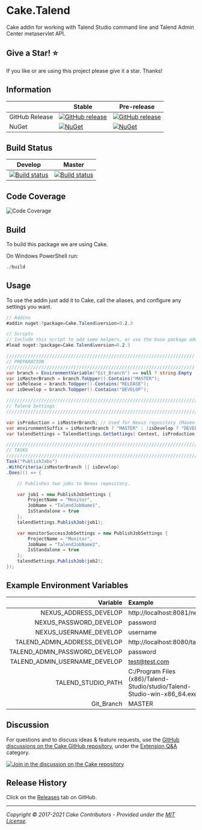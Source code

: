 # Cake.Talend

Cake addin for working with Talend Studio command line and Talend Admin Center metaservlet API.

## Give a Star! :star:

If you like or are using this project please give it a star. Thanks!

## Information

| | Stable | Pre-release |
|---|---|---|
|GitHub Release|[![GitHub release](https://img.shields.io/github/release/cake-contrib/Cake.Talend.svg)](https://github.com/cake-contrib/Cake.Talend/releases/latest)|[![GitHub release](https://img.shields.io/github/release/cake-contrib/Cake.Talend.svg)](https://github.com/cake-contrib/Cake.Talend/releases/latest)|
|NuGet|[![NuGet](https://img.shields.io/nuget/v/Cake.Talend.svg)](https://www.nuget.org/packages/Cake.Talend)|[![NuGet](https://img.shields.io/nuget/vpre/Cake.Talend.svg)](https://www.nuget.org/packages/Cake.Talend)|


## Build Status

|Develop|Master|
|:--:|:--:|
|[![Build status](https://ci.appveyor.com/api/projects/status/b7t333udwup6fjpg/branch/develop?svg=true)](https://ci.appveyor.com/project/cake-contrib/cake-talend/branch/develop)|[![Build status](https://ci.appveyor.com/api/projects/status/b7t333udwup6fjpg/branch/master?svg=true)](https://ci.appveyor.com/project/cake-contrib/cake-talend/branch/master)|

## Code Coverage

![Code Coverage](https://codecov.io/gh/cake-contrib/Cake.Talend/branch/develop/graphs/commits.svg)

## Build

To build this package we are using Cake.

On Windows PowerShell run:

```powershell
./build
```

## Usage

To use the addin just add it to Cake, call the aliases, and configure any settings you want.

```csharp
// Addins
#addin nuget:?package=Cake.Talend&version=0.2.3

// Scripts
// Include this script to add some helpers, or use the base package addin for more customization.
#load nuget:?package=Cake.Talend&version=0.2.3

//////////////////////////////////////////////////////////////////////
// PREPARATION
//////////////////////////////////////////////////////////////////////
var branch = EnvironmentVariable("Git_Branch") == null ? string.Empty : EnvironmentVariable("Git_Branch");
var isMasterBranch = branch.ToUpper().Contains("MASTER");
var isRelease = branch.ToUpper().Contains("RELEASE");
var isDevelop = branch.ToUpper().Contains("DEVELOP");

///////////////////////////////////////////////////////////////////////////////
// Talend Settings
///////////////////////////////////////////////////////////////////////////////

var isProduction = isMasterBranch; // Used for Nexus repository (Maven build convention)
var environmentSuffix = isMasterBranch ? "MASTER" : (isDevelop ? "DEVELOP" : string.Empty); // Suffix to add to environment variables
var talendSettings = TalendSettings.GetSettings( Context, isProduction, environmentSuffix);

///////////////////////////////////////////////////////////////////////////////
// TASKS
///////////////////////////////////////////////////////////////////////////////
Task("PublishJobs")
.WithCriteria(isMasterBranch || isDevelop)
.Does(() => {

    // Publishes two jobs to Nexus repository.

    var job1 = new PublishJobSettings {
        ProjectName = "Monitor",
        JobName = "TalendJobName1",
        IsStandalone = true
    };
    talendSettings.PublishJob(job1);

    var monitorSuccessJobSettings = new PublishJobSettings {
        ProjectName = "Monitor",
        JobName = "TalendJobName2",
        IsStandalone = true
    };
    talendSettings.PublishJob(job2);
});

```

## Example Environment Variables
| Variable | Example
| --:|:-- |
| NEXUS_ADDRESS_DEVELOP | http://localhost:8081/nexus/ |
| NEXUS_PASSWORD_DEVELOP | password |
| NEXUS_USERNAME_DEVELOP | username
| TALEND_ADMIN_ADDRESS_DEVELOP | http://localhost:8080/tac/
| TALEND_ADMIN_PASSWORD_DEVELOP | password
| TALEND_ADMIN_USERNAME_DEVELOP | test@test.com
| TALEND_STUDIO_PATH | C:/Program Files (x86)/Talend-Studio/studio/Talend-Studio-win-x86_64.exe |
| Git_Branch | MASTER |

## Discussion

For questions and to discuss ideas & feature requests, use the [GitHub discussions on the Cake GitHub repository](https://github.com/cake-build/cake/discussions), under the [Extension Q&A](https://github.com/cake-build/cake/discussions/categories/extension-q-a) category.

[![Join in the discussion on the Cake repository](https://img.shields.io/badge/GitHub-Discussions-green?logo=github)](https://github.com/cake-build/cake/discussions)

## Release History

Click on the [Releases](https://github.com/cake-contrib/Cake.Talend/releases) tab on GitHub.

---

_Copyright &copy; 2017-2021 Cake Contributors - Provided under the [MIT License](LICENSE)._
